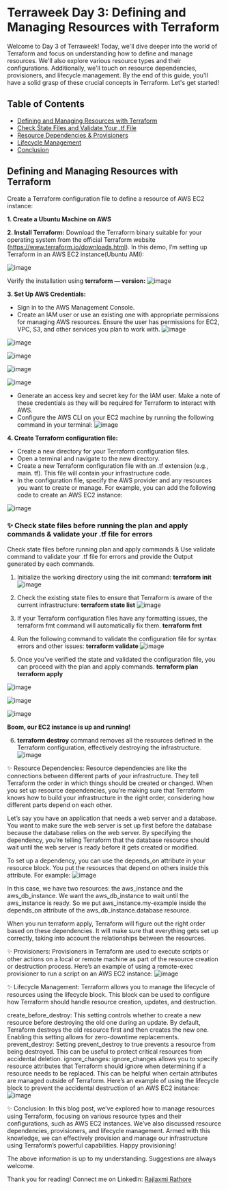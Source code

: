 # Terraweek Day 3: Defining and Managing Resources with Terraform

Welcome to Day 3 of Terraweek! Today, we'll dive deeper into the world of Terraform and focus on understanding how to define and manage resources. We'll also explore various resource types and their configurations. Additionally, we'll touch on resource dependencies, provisioners, and lifecycle management. By the end of this guide, you'll have a solid grasp of these crucial concepts in Terraform. Let's get started!

## Table of Contents
- [Defining and Managing Resources with Terraform](#defining-and-managing-resources-with-terraform)
- [Check State Files and Validate Your .tf File](#check-state-files-and-validate-your-tf-file)
- [Resource Dependencies & Provisioners](#resource-dependencies--provisioners)
- [Lifecycle Management](#lifecycle-management)
- [Conclusion](#conclusion)

## Defining and Managing Resources with Terraform
Create a Terraform configuration file to define a resource of AWS EC2 instance:

**1. Create a Ubuntu Machine on AWS**
   
**2. Install Terraform:**
Download the Terraform binary suitable for your operating system from the official Terraform website (https://www.terraform.io/downloads.html).
In this demo, I’m setting up Terraform in an AWS EC2 instance(Ubuntu AMI):

![image](https://github.com/sakshirathoree/TerraWeek/assets/67737704/5a5c0cef-bcd9-453d-a631-0edf744b2f61)

Verify the installation using **terraform — version:**
![image](https://github.com/sakshirathoree/TerraWeek/assets/67737704/4dcee0d1-dec5-4795-b138-f94bc9934479)

**3. Set Up AWS Credentials:**
- Sign in to the AWS Management Console.
- Create an IAM user or use an existing one with appropriate permissions for managing AWS resources. Ensure the user has permissions for EC2, VPC, S3, and other services you plan
  to work with.
  ![image](https://github.com/sakshirathoree/TerraWeek/assets/67737704/b8356fab-0ea5-4406-9ecf-b31b36d44fe0)

![image](https://github.com/sakshirathoree/TerraWeek/assets/67737704/72fc48ab-c854-4a8f-84ba-029f2f038b7f)

![image](https://github.com/sakshirathoree/TerraWeek/assets/67737704/6911947a-ba85-4485-ab84-a4e8e4512143)

![image](https://github.com/sakshirathoree/TerraWeek/assets/67737704/0e74e527-5c49-458a-aa06-a544e28c1dfc)

![image](https://github.com/sakshirathoree/TerraWeek/assets/67737704/b8bd5f8c-eaa5-4fad-8684-0c3ea52891f9)

- Generate an access key and secret key for the IAM user. Make a note of these credentials as they will be required for Terraform to interact with AWS.
- Configure the AWS CLI on your EC2 machine by running the following command in your terminal:
  ![image](https://github.com/sakshirathoree/TerraWeek/assets/67737704/c9a650d0-d3d3-4fb3-9dc9-ec24529a0013)

**4. Create Terraform configuration file:**

- Create a new directory for your Terraform configuration files.
- Open a terminal and navigate to the new directory.
- Create a new Terraform configuration file with an .tf extension (e.g., main. tf). This file will contain your infrastructure code.
- In the configuration file, specify the AWS provider and any resources you want to create or manage. For example, you can add the following code to create an AWS EC2 instance:

![image](https://github.com/sakshirathoree/TerraWeek/assets/67737704/6121c985-7e66-40e3-bfa4-582fa55354af)

### ✨ Check state files before running the plan and apply commands & validate your .tf file for errors

Check state files before running plan and apply commands & Use validate command to validate your .tf file for errors and provide the Output generated by each commands.

1. Initialize the working directory using the init command:
**terraform init**
![image](https://github.com/sakshirathoree/TerraWeek/assets/67737704/7be3dc1b-48dc-4fad-8870-ef51d394fd62)

2. Check the existing state files to ensure that Terraform is aware of the current infrastructure:
**terraform state list**
![image](https://github.com/sakshirathoree/TerraWeek/assets/67737704/f89cb874-0e9f-4ed3-a8f8-a6c66061128c)

3. If your Terraform configuration files have any formatting issues, the terraform fmt command will automatically fix them.
   **terraform fmt**
4. Run the following command to validate the configuration file for syntax errors and other issues:
**terraform validate**
![image](https://github.com/sakshirathoree/TerraWeek/assets/67737704/dd0ac000-9310-4865-876f-12342dbe4fd1)

5. Once you’ve verified the state and validated the configuration file, you can proceed with the plan and apply commands.
**terraform plan
terraform apply**

![image](https://github.com/sakshirathoree/TerraWeek/assets/67737704/ac655c48-08ab-48eb-8cc7-10a8335bc840)

![image](https://github.com/sakshirathoree/TerraWeek/assets/67737704/e542a466-d06c-4e4f-82bb-d2843dd8eedd)

![image](https://github.com/sakshirathoree/TerraWeek/assets/67737704/0fbfb3e4-489a-4994-a4a5-23a88180a2b6)

**Boom, our EC2 instance is up and running!**

6. **terraform destroy** command removes all the resources defined in the Terraform configuration, effectively destroying the infrastructure.
![image](https://github.com/sakshirathoree/TerraWeek/assets/67737704/fcaf7b05-0f73-4443-b6be-404a13e1a0ae)

✨ Resource Dependencies:
Resource dependencies are like the connections between different parts of your infrastructure. They tell Terraform the order in which things should be created or changed. When you set up resource dependencies, you’re making sure that Terraform knows how to build your infrastructure in the right order, considering how different parts depend on each other.

Let’s say you have an application that needs a web server and a database. You want to make sure the web server is set up first before the database because the database relies on the web server. By specifying the dependency, you’re telling Terraform that the database resource should wait until the web server is ready before it gets created or modified.

To set up a dependency, you can use the depends_on attribute in your resource block. You put the resources that depend on others inside this attribute. For example:
![image](https://github.com/sakshirathoree/TerraWeek/assets/67737704/51508b5a-c426-4e96-9612-2ea416df01c6)

In this case, we have two resources: the aws_instance and the aws_db_instance. We want the aws_db_instance to wait until the aws_instance is ready. So we put aws_instance.my-example inside the depends_on attribute of the aws_db_instance.database resource.

When you run terraform apply, Terraform will figure out the right order based on these dependencies. It will make sure that everything gets set up correctly, taking into account the relationships between the resources.

✨ Provisioners:
Provisioners in Terraform are used to execute scripts or other actions on a local or remote machine as part of the resource creation or destruction process. Here’s an example of using a remote-exec provisioner to run a script on an AWS EC2 instance:
![image](https://github.com/sakshirathoree/TerraWeek/assets/67737704/cd7d200b-a79f-4e7a-b93c-6254abfc3942)

✨ Lifecycle Management:
Terraform allows you to manage the lifecycle of resources using the lifecycle block. This block can be used to configure how Terraform should handle resource creation, updates, and destruction.

create_before_destroy: This setting controls whether to create a new resource before destroying the old one during an update. By default, Terraform destroys the old resource first and then creates the new one. Enabling this setting allows for zero-downtime replacements.
prevent_destroy: Setting prevent_destroy to true prevents a resource from being destroyed. This can be useful to protect critical resources from accidental deletion.
ignore_changes: ignore_changes allows you to specify resource attributes that Terraform should ignore when determining if a resource needs to be replaced. This can be helpful when certain attributes are managed outside of Terraform.
Here’s an example of using the lifecycle block to prevent the accidental destruction of an AWS EC2 instance:
![image](https://github.com/sakshirathoree/TerraWeek/assets/67737704/1e06f255-e181-415c-8658-7f92af834653)

✨ Conclusion:
In this blog post, we’ve explored how to manage resources using Terraform, focusing on various resource types and their configurations, such as AWS EC2 instances. We’ve also discussed resource dependencies, provisioners, and lifecycle management. Armed with this knowledge, we can effectively provision and manage our infrastructure using Terraform’s powerful capabilities. Happy provisioning!


The above information is up to my understanding. Suggestions are always welcome.

Thank you for reading! Connect me on LinkedIn: [Rajlaxmi Rathore](https://www.linkedin.com/in/rajlaxmi-rathore-97880a1b2/)
   

